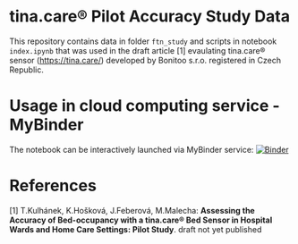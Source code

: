 # tina.care&reg; Pilot Accuracy Study Data

This repository contains data in folder `ftn_study` and scripts in notebook `index.ipynb` that was used in the draft article [1] evaulating tina.care&reg; sensor (https://tina.care/) developed by Bonitoo s.r.o. registered in Czech Republic.


# Usage in cloud computing service - MyBinder
The notebook can be interactively launched via MyBinder service: 
[![Binder](https://mybinder.org/badge_logo.svg)](https://mybinder.org/v2/gh/TomasKulhanek/tina.care_accuracy_study_pilot/main?filepath=index.ipynb)

# References
[1] T.Kulhánek, K.Hošková, J.Feberová, M.Malecha: **Assessing the Accuracy of Bed-occupancy with a tina.care&reg; Bed Sensor in Hospital Wards and Home Care Settings: Pilot Study**. draft not yet published
